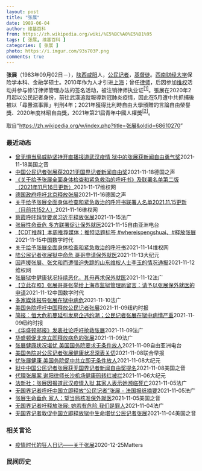 ```yaml
---
layout: post
title: "张展"
date: 1989-06-04
author: 维基百科
from: https://zh.wikipedia.org/wiki/%E5%BC%A0%E5%B1%95
tags: [ 张展, 维基百科 ]
categories: [ 张展 ]
photo: https://i.imgur.com/93s703P.png
comments: true
---
```

<div class="mw-parser-output">

<p><b>张展</b>（1983年09月02日<span class="useeditintro" title="Template:BLP editintro">－</span>），<a href="/wiki/%E9%99%95%E8%A5%BF" class="mw-redirect" title="陕西">陕西</a><a href="/wiki/%E5%92%B8%E9%98%B3" class="mw-redirect" title="咸阳">咸阳</a>人，<a href="/wiki/%E5%85%AC%E6%B0%91%E8%A8%98%E8%80%85" class="mw-redirect" title="公民記者">公民记者</a>，<a href="/wiki/%E5%9F%BA%E7%9D%A3%E5%BE%92" title="基督徒">基督徒</a>。<a href="/wiki/%E8%A5%BF%E5%8D%97%E8%B4%A2%E7%BB%8F%E5%A4%A7%E5%AD%A6" title="西南财经大学">西南财经大学</a>保险学本科、金融学硕士。2010年作为人才引进<a href="/wiki/%E4%B8%8A%E6%B5%B7" class="mw-redirect" title="上海">上海</a>；曾任<a href="/wiki/%E5%BE%8B%E5%B8%88" class="mw-redirect" title="律师">律师</a>，后因参加<a href="/wiki/%E7%BB%B4%E6%9D%83" class="mw-redirect" title="维权">维权</a>活动并参与修订律师管理办法的签名活动，被注销律师执业证<sup id="cite_ref-1" class="reference"><a href="#cite_note-1">[1]</a></sup>。張展在2020年2月起以公民記者身份，前往武漢追蹤報導新冠肺炎疫情，因此在5月遭中共抓捕後被以「尋釁滋事罪」判刑4年；2021年獲得比利時自由大學頒贈的言論自由榮譽獎、2020年度林昭自由獎，2021年第21屆青年中國人權獎<sup id="cite_ref-2" class="reference"><a href="#cite_note-2">[2]</a></sup>。
</p>
</div><noscript><img src="//zh.wikipedia.org/wiki/Special:CentralAutoLogin/start?type=1x1" alt="" title="" width="1" height="1" style="border: none; position: absolute;"></noscript>
<div class="printfooter">取自“<a dir="ltr" href="https://zh.wikipedia.org/w/index.php?title=张展&amp;oldid=68610270">https://zh.wikipedia.org/w/index.php?title=张展&amp;oldid=68610270</a>”</div><div id="recent-news"><h3>最近动态</h3><ul><li><a href="https://nodebe4.github.io/waimei/2021-11-18/%E6%9B%BE%E6%97%A0%E6%83%A7%E5%BD%93%E5%B1%80%E5%A8%81%E8%83%81%E5%9D%9A%E6%8C%81%E5%BC%80%E7%9B%B4%E6%92%AD%E6%8A%A5%E9%81%93%E6%AD%A6%E6%B1%89%E7%96%AB%E6%83%85-%E7%8B%B1%E4%B8%AD%E7%9A%84%E5%BC%A0%E5%B1%95%E8%8E%B7%E6%96%B0%E9%97%BB%E8%87%AA%E7%94%B1%E5%8B%87%E6%B0%94%E5%A5%96" title="曾无惧当局威胁坚持开直播报道武汉疫情 狱中的张展获新闻自由勇气奖—— Thu, 18 Nov 2021 08:21:51 GMT 中国的公民记者张展（法新社资料） 总部位于法国巴黎的无国界记者组...">曾无惧当局威胁坚持开直播报道武汉疫情 狱中的张展获新闻自由勇气奖</a><time>2021-11-18</time><a class="tag">美国之音</a></li>
<li><a href="https://nodebe4.github.io/waimei/2021-11-18/%E4%B8%AD%E5%9B%BD%E5%85%AC%E6%B0%91%E8%AE%B0%E8%80%85%E5%BC%A0%E5%B1%95%E8%8E%B72021%E6%97%A0%E5%9B%BD%E7%95%8C%E8%AE%B0%E8%80%85%E6%96%B0%E9%97%BB%E8%87%AA%E7%94%B1%E5%A5%96" title="中国公民记者张展获2021无国界记者新闻自由奖—— William Yang2021-11-18T06:09:09.005Z 张展自去年5月在上海遭警方逮捕後，便被中国政府关押至今。她去年12月...">中国公民记者张展获2021无国界记者新闻自由奖</a><time>2021-11-18</time><a class="tag">德国之声</a></li>
<li><a href="https://nodebe4.github.io/waimei/2021-11-17/%E5%85%B3%E4%BA%8E%E7%BB%99%E4%BA%88%E5%BC%A0%E5%B1%95%E5%85%A8%E9%9D%A2%E8%BA%AB%E4%BD%93%E6%A3%80%E6%9F%A5%E5%92%8C%E7%B4%A7%E6%80%A5%E6%95%91%E6%B2%BB%E7%9A%84%E5%91%BC%E5%90%81%E4%B9%A6-%E5%8F%8A%E8%81%94%E7%BD%B2%E5%90%8D%E5%8D%95%E7%AC%AC%E4%BA%8C%E7%89%88-2021%E5%B9%B411%E6%9C%8816%E6%97%A5%E6%9B%B4%E6%96%B0" title="《关于给予张展全面身体检查和紧急救治的呼吁书》及联署名单第二版 （2021年11月16日更新）—— 上海市司法局局长、上海市女子监狱监狱长： 我们作为公民，作为张展的朋友，作为钦佩张展良知的人，...">《关于给予张展全面身体检查和紧急救治的呼吁书》及联署名单第二版  （2021年11月16日更新）</a><time>2021-11-17</time><a class="tag">维权网</a></li>
<li><a href="https://nodebe4.github.io/waimei/2021-11-16/%E5%BE%B7%E5%9B%BD%E6%94%BF%E5%BA%9C%E5%91%BC%E5%90%81%E5%8C%97%E4%BA%AC%E9%87%8A%E6%94%BE%E5%BC%A0%E5%B1%95" title="德国政府呼吁北京释放张展—— 2021-11-16T15:17:03.819Z （德国之声中文网）德国外交部向德广联证实，德国驻中国大使馆已向中国外交部提出交涉，要求立即释放张展。 外界对38岁...">德国政府呼吁北京释放张展</a><time>2021-11-16</time><a class="tag">德国之声</a></li>
<li><a href="https://nodebe4.github.io/waimei/2021-11-16/%E5%85%B3%E4%BA%8E%E7%BB%99%E4%BA%88%E5%BC%A0%E5%B1%95%E5%85%A8%E9%9D%A2%E8%BA%AB%E4%BD%93%E6%A3%80%E6%9F%A5%E5%92%8C%E7%B4%A7%E6%80%A5%E6%95%91%E6%B2%BB%E7%9A%84%E5%91%BC%E5%90%81%E4%B9%A6%E8%81%94%E7%BD%B2%E4%BA%BA%E5%90%8D%E5%8D%952021.11.15%E6%9B%B4%E6%96%B0-%E7%9B%AE%E5%89%8D%E5%85%B1152" title="关于给予张展全面身体检查和紧急救治的呼吁书联署人名单2021.11.15更新 （目前共152人）—— 联署人 唐吉田，人权律师 谢阳，人权律师 王宇，人权律师 王全璋，人权律师 李大伟，不能执业...">关于给予张展全面身体检查和紧急救治的呼吁书联署人名单2021.11.15更新  （目前共152人）</a><time>2021-11-16</time><a class="tag">维权网</a></li>
<li><a href="https://nodebe4.github.io/waimei/2021-11-15/%E8%94%A1%E9%9C%9E%E5%91%BC%E5%90%81%E6%8B%9C%E7%99%BB%E8%A6%81%E6%B1%82%E4%B9%A0%E8%BF%91%E5%B9%B3%E9%87%8A%E6%94%BE%E5%BC%A0%E5%B1%95" title="蔡霞呼吁拜登要求习近平释放张展—— 15/11/2021 - 16:26 Array 因报道武汉疫情而被以“寻衅滋事”判刑4年的公民记者张展在狱中濒临死亡的消息受到广泛关注。旅居美国的前中共中央...">蔡霞呼吁拜登要求习近平释放张展</a><time>2021-11-15</time><a class="tag">法广</a></li>
<li><a href="https://nodebe4.github.io/waimei/2021-11-15/%E5%BC%A0%E5%B1%95%E6%80%A7%E5%91%BD%E5%9E%82%E5%8D%B1-%E5%A4%9A%E6%96%B9%E8%81%94%E7%BD%B2%E4%BF%83%E8%AE%A9%E4%BF%9D%E5%A4%96%E5%B0%B1%E5%8C%BB" title="张展性命垂危 多方联署促让保外就医—— ”寻衅滋事“罪成被判刑4年的中国大陆公民记者张展继续在狱中绝食。家属形容她濒临死亡边缘。数十名异议人士联署信件，促请中国当局批准张展保外就医。有异议人士促...">张展性命垂危 多方联署促让保外就医</a><time>2021-11-15</time><a class="tag">自由亚洲电台</a></li>
<li><a href="https://nodebe4.github.io/waimei/2021-11-15/CDT%E6%8E%A8%E8%8D%90-%E6%9C%AC%E5%91%A8%E6%8E%A8%E8%8D%90%E5%AA%92%E4%BD%93-%E6%8E%A8%E7%89%B9%E8%AF%9D%E9%A2%98%E6%A0%87%E7%AD%BE-whereispengshuai-%E9%87%8A%E6%94%BE%E5%BC%A0%E5%B1%95" title="【CDT推荐】本周推荐媒体：推特话题标签 #whereispengshuai、#释放张展—— #WhereIsPengShuai 图片来自推特账号：FreeChineseFeminists @F...">【CDT推荐】本周推荐媒体：推特话题标签 #whereispengshuai、#释放张展</a><time>2021-11-15</time><a class="tag">中国数字时代</a></li>
<li><a href="https://nodebe4.github.io/waimei/2021-11-14/%E5%85%B3%E4%BA%8E%E7%BB%99%E4%BA%88%E5%BC%A0%E5%B1%95%E5%85%A8%E9%9D%A2%E8%BA%AB%E4%BD%93%E6%A3%80%E6%9F%A5%E5%92%8C%E7%B4%A7%E6%80%A5%E6%95%91%E6%B2%BB%E7%9A%84%E5%91%BC%E5%90%81%E4%B9%A6" title="关于给予张展全面身体检查和紧急救治的呼吁书—— 上海市司法局局长、上海市女子监狱监狱长： 我们作为公民，作为张展的朋友，作为钦佩张展良知的人，一直在关注张展的身体状况，最近从网上看到张展的哥哥所...">关于给予张展全面身体检查和紧急救治的呼吁书</a><time>2021-11-14</time><a class="tag">维权网</a></li>
<li><a href="https://nodebe4.github.io/waimei/2021-11-13/%E9%99%86%E5%85%AC%E6%B0%91%E8%AE%B0%E8%80%85%E5%BC%A0%E5%B1%95%E7%8B%B1%E4%B8%AD%E5%91%BD%E5%8D%B1-%E5%93%A5%E5%93%A5%E7%94%B3%E8%AF%B7%E4%BF%9D%E5%A4%96%E5%B0%B1%E5%8C%BB" title="陆公民记者张展狱中命危 哥哥申请保外就医—— 【大纪元2021年11月13日讯】（大纪元记者洪宁采访报导）中国公民记者张展因实地拍摄报导武汉疫情真相被中共判刑4年，她在狱中绝食抗议，生命出现危险...">陆公民记者张展狱中命危 哥哥申请保外就医</a><time>2021-11-13</time><a class="tag">大纪元</a></li>
<li><a href="https://nodebe4.github.io/waimei/2021-11-12/%E5%9B%A0%E5%A3%B0%E6%8F%B4%E5%BC%A0%E5%B1%95-%E5%BC%A0%E6%96%87%E5%92%8C%E8%80%8C%E9%81%AD%E5%BC%BA%E8%BF%AB%E5%A4%B1%E8%B8%AA%E7%9A%84%E5%B1%B1%E4%B8%9C%E7%BB%B4%E6%9D%83%E4%BA%BA%E5%A3%AB%E6%9D%8E%E7%8E%89%E7%9A%84%E6%83%85%E5%86%B5%E9%80%9A%E6%8A%A5" title="因声援张展、张文和而遭强迫失踪的山东维权人士李玉的情况通报—— （维权网信息中心报道）2021年11月12日，本网获悉因声援张展、张文和而遭强迫失踪的山东维权人士李玉的情况，现通报如下： 李玉：...">因声援张展、张文和而遭强迫失踪的山东维权人士李玉的情况通报</a><time>2021-11-12</time><a class="tag">维权网</a></li>
<li><a href="https://nodebe4.github.io/waimei/2021-11-12/%E5%BC%A0%E5%B1%95%E7%8B%B1%E4%B8%AD%E5%81%A5%E5%BA%B7%E7%8A%B6%E5%86%B5%E6%8C%81%E7%BB%AD%E6%81%B6%E5%8C%96-%E5%85%B6%E6%AF%8D%E5%86%8D%E6%B1%82%E4%BF%9D%E5%A4%96%E5%B0%B1%E5%8C%BB" title="张展狱中健康状况持续恶化，其母再求保外就医—— 12/11/2021 - 12:38 Array 因独立报道新冠疫情期间武汉封城情况而被当局判刑四年的的公民记者张展在狱中的健康状况越来越差，家人...">张展狱中健康状况持续恶化，其母再求保外就医</a><time>2021-11-12</time><a class="tag">法广</a></li>
<li><a href="https://nodebe4.github.io/waimei/2021-11-12/%E7%AB%8B%E6%AD%A4%E5%AD%98%E7%85%A7-%E5%BC%A0%E5%B1%95%E5%93%A5%E5%93%A5%E5%BC%A0%E4%B8%BE%E7%BB%99%E4%B8%8A%E6%B5%B7%E5%B8%82%E7%9B%91%E7%8B%B1%E7%AE%A1%E7%90%86%E5%B1%80%E7%95%99%E8%A8%80-%E8%AF%B7%E4%BA%88%E4%BB%A5%E5%BC%A0%E5%B1%95%E4%BF%9D%E5%A4%96%E5%B0%B1%E5%8C%BB%E7%9A%84%E7%94%B3%E8%AF%B7" title="【立此存照】张展哥哥张举给上海市监狱管理局留言：请予以张展保外就医的申请—— CDT编辑注：转载时已隐去张举个人身份信息。 咨询编号：Z20219111 标题：请予以张展保外就医的申请 内容： ...">【立此存照】张展哥哥张举给上海市监狱管理局留言：请予以张展保外就医的申请</a><time>2021-11-12</time><a class="tag">中国数字时代</a></li>
<li><a href="https://nodebe4.github.io/waimei/2021-11-10/%E5%A4%9A%E5%AE%B6%E5%AA%92%E4%BD%93%E6%8A%A5%E5%AF%BC%E5%BC%A0%E5%B1%95%E5%9C%A8%E7%8B%B1%E4%B8%AD%E7%97%85%E5%8D%B1" title="多家媒体报导张展在狱中病危—— 10/11/2021 - 22:32 Array 因报导武汉新冠疫情，遭中国逮捕入狱的中国公民记者张展，据多家媒体报导在狱中已病危，家人试图说服她进食未果；美国政...">多家媒体报导张展在狱中病危</a><time>2021-11-10</time><a class="tag">法广</a></li>
<li><a href="https://nodebe4.github.io/waimei/2021-11-09/%E7%BE%8E%E5%9B%BD%E5%8A%A1%E9%99%A2%E5%91%BC%E5%90%81%E4%B8%AD%E5%9B%BD%E9%87%8A%E6%94%BE%E5%85%AC%E6%B0%91%E8%AE%B0%E8%80%85%E5%BC%A0%E5%B1%95" title="美国务院呼吁中国释放公民记者张展—— 王月眉 2021年11月10日 去年，张展在武汉的一个公园里。 Melanie Wang, via Associated Press 首个已知因记录中国新冠...">美国务院呼吁中国释放公民记者张展</a><time>2021-11-09</time><a class="tag">纽约时报</a></li>
<li><a href="https://nodebe4.github.io/waimei/2021-11-09/%E7%AE%80%E6%8A%A5-%E6%81%92%E5%A4%A7%E5%8D%B1%E6%9C%BA%E8%94%93%E5%BB%B6%E5%BC%95%E5%8F%91%E6%88%BF%E4%BC%81%E8%BF%9D%E7%BA%A6%E6%BD%AE-%E5%85%AC%E6%B0%91%E8%AE%B0%E8%80%85%E5%BC%A0%E5%B1%95%E5%9C%A8%E7%8B%B1%E4%B8%AD%E7%97%85%E6%83%85%E4%B8%A5%E9%87%8D" title="简报：恒大危机蔓延引发房企违约潮；公民记者张展在狱中病情严重—— Image 恒大大厦的展厅。如果购房者没有足够的信心购买中国大型房地产公司的房产，中国经济可能会受到严重冲击。Credit......">简报：恒大危机蔓延引发房企违约潮；公民记者张展在狱中病情严重</a><time>2021-11-09</time><a class="tag">纽约时报</a></li>
<li><a href="https://nodebe4.github.io/waimei/2021-11-09/%E5%8D%8E%E7%9B%9B%E9%A1%BF%E9%82%AE%E6%8A%A5-%E5%8F%91%E8%A1%A8%E7%A4%BE%E8%AE%BA%E5%91%BC%E5%90%81%E6%8A%A2%E6%95%91%E5%BC%A0%E5%B1%95" title="《华盛顿邮报》发表社论呼吁抢救张展—— 09/11/2021 - 22:41 Array 因前往武汉报导新冠疫情被判刑的中国公民记者张展，在狱中绝食抗议致身体极度虚弱，生命垂危。《华盛顿邮报》8...">《华盛顿邮报》发表社论呼吁抢救张展</a><time>2021-11-09</time><a class="tag">法广</a></li>
<li><a href="https://nodebe4.github.io/waimei/2021-11-09/%E5%8D%8E%E7%9B%9B%E9%A1%BF%E4%BF%83%E5%8C%97%E4%BA%AC%E7%AB%8B%E5%8D%B3%E9%87%8A%E6%94%BE%E7%97%85%E5%8D%B1%E7%9A%84%E5%BC%A0%E5%B1%95" title="华盛顿促北京立即释放病危的张展—— 09/11/2021 - 17:31 Array 因报道武汉疫情被判刑的公民记者张展，在狱中绝食抗议，健康状况极度恶化，引发国际社会严重担忧。美国国务院11月...">华盛顿促北京立即释放病危的张展</a><time>2021-11-09</time><a class="tag">法广</a></li>
<li><a href="https://nodebe4.github.io/waimei/2021-11-09/%E5%BC%A0%E5%B1%95%E5%81%A5%E5%BA%B7%E7%8A%B6%E5%86%B5%E5%A0%AA%E5%BF%A7-%E7%BE%8E%E5%9B%BD%E5%9B%BD%E5%8A%A1%E9%99%A2%E8%A6%81%E6%B1%82%E6%97%A0%E6%9D%A1%E4%BB%B6%E6%94%BE%E4%BA%BA" title="张展健康状况堪忧 美国国务院要求无条件放人—— 张展健康状况堪忧&nbsp; &nbsp; 美国国务院要求无条件放人 &nbsp; 去年在武汉揭露当地疫情的中国公民记者张展，被中国当局以“寻衅滋事”罪判处 4 年徒刑。张展在...">张展健康状况堪忧    美国国务院要求无条件放人</a><time>2021-11-09</time><a class="tag">自由亚洲电台</a></li>
<li><a href="https://nodebe4.github.io/waimei/2021-11-08/%E7%BE%8E%E5%9B%BD%E5%8A%A1%E9%99%A2%E5%AF%B9%E5%85%AC%E6%B0%91%E8%AE%B0%E8%80%85%E5%BC%A0%E5%B1%95%E5%81%A5%E5%BA%B7%E7%8A%B6%E5%86%B5%E6%B7%B1%E8%A1%A8%E5%85%B3%E5%88%87" title="美国务院对公民记者张展健康状况深表关切—— 美国国务院昨天（8日）说，正在服刑的中国公民记者张展健康状况恶化，对此深表关切。 据路透社报道，国务院发言人普莱斯告诉记者：“我们一再对拘留事件的任意...">美国务院对公民记者张展健康状况深表关切</a><time>2021-11-08</time><a class="tag">联合早报</a></li>
<li><a href="https://nodebe4.github.io/waimei/2021-11-08/%E5%BF%A7%E5%BC%A0%E5%B1%95%E5%81%A5%E5%BA%B7-%E7%BE%8E%E5%9B%BD%E5%8A%A1%E9%99%A2%E4%BF%83%E4%B8%AD%E5%85%B1%E7%AB%8B%E5%8D%B3%E6%97%A0%E6%9D%A1%E4%BB%B6%E6%94%BE%E4%BA%BA" title="忧张展健康 美国务院促中共立即无条件放人—— 【大纪元2021年11月09日讯】（大纪元记者张婷综合报导）美国国务院周一（11月8日）表示，对被中共拘留的中国公民记者张展的健康状况深表关切，并敦...">忧张展健康 美国务院促中共立即无条件放人</a><time>2021-11-08</time><a class="tag">大纪元</a></li>
<li><a href="https://nodebe4.github.io/waimei/2021-11-08/%E7%8B%B1%E4%B8%AD%E4%B8%AD%E5%9B%BD%E5%85%AC%E6%B0%91%E8%AE%B0%E8%80%85%E5%BC%A0%E5%B1%95%E8%8E%B7%E6%97%A0%E5%9B%BD%E7%95%8C%E8%AE%B0%E8%80%85%E6%96%B0%E9%97%BB%E8%87%AA%E7%94%B1%E5%A5%96%E6%8F%90%E5%90%8D" title="狱中中国公民记者张展获无国界记者新闻自由奖提名—— Mon, 08 Nov 2021 15:36:55 GMT 中国公民记者张展 (照片来源：无国界记者网站) 因深入武汉报道新冠病毒疫情初期情况...">狱中中国公民记者张展获无国界记者新闻自由奖提名</a><time>2021-11-08</time><a class="tag">美国之音</a></li>
<li><a href="https://nodebe4.github.io/waimei/2021-11-06/%E4%BB%A3%E7%90%86%E5%BC%A0%E5%B1%95%E6%A1%88-%E8%B0%A2%E9%98%B3%E5%BE%8B%E5%B8%88%E9%95%BF%E6%B2%99%E6%9C%BA%E5%9C%BA%E5%81%A5%E5%BA%B7%E7%A0%81%E8%BD%AC%E7%BA%A2%E8%A2%AB%E6%8B%A6" title="代理张展案 谢阳律师长沙机场健康码转红被拦—— 【大纪元2021年11月07日讯】（大纪元记者李新安采访报导）709律师谢阳近期代理张展案，日前却遭当地警方劝阻不要去上海，当他决心出行时健康码突...">代理张展案 谢阳律师长沙机场健康码转红被拦</a><time>2021-11-06</time><a class="tag">大纪元</a></li>
<li><a href="https://nodebe4.github.io/waimei/2021-11-05/%E6%B3%95%E6%96%B0%E7%A4%BE-%E5%BC%A0%E5%B1%95%E5%9B%A0%E6%8A%A5%E9%81%93%E6%AD%A6%E6%B1%89%E7%96%AB%E6%83%85%E5%85%A5%E7%8B%B1-%E5%85%B6%E5%AE%B6%E4%BA%BA%E8%A1%A8%E7%A4%BA%E5%A5%B9%E6%BF%92%E4%B8%B4%E6%AD%BB%E4%BA%A1" title="法新社：张展因报道武汉疫情入狱 其家人表示她濒临死亡—— 05/11/2021 - 14:12 Array 法新社报道，因报道武汉疫情而被重判入狱的中国公民记者张展，其家人表示她因绝食，身体状况...">法新社：张展因报道武汉疫情入狱 其家人表示她濒临死亡</a><time>2021-11-05</time><a class="tag">法广</a></li>
<li><a href="https://nodebe4.github.io/waimei/2021-11-05/%E6%97%A0%E5%9B%BD%E7%95%8C%E8%AE%B0%E8%80%85%E5%91%BC%E5%90%81%E4%B8%AD%E5%9B%BD%E7%AB%8B%E5%8D%B3%E9%87%8A%E6%94%BE-%E5%85%AC%E6%B0%91%E8%AE%B0%E8%80%85-%E5%BC%A0%E5%B1%95-%E6%B3%95%E5%9B%BD%E6%8A%A5%E7%BA%B8%E6%91%98%E8%A6%81" title="无国界记者呼吁中国立即释放“公民记者”张展 - 法国报纸摘要—— 05/11/2021 - 11:46 Array 无国界记者组织呼吁国际社会施压中国，立即释放因报道武汉疫情而获刑的 “公民记者...">无国界记者呼吁中国立即释放“公民记者”张展 - 法国报纸摘要</a><time>2021-11-05</time><a class="tag">法广</a></li>
<li><a href="https://nodebe4.github.io/waimei/2021-11-05/%E5%BC%A0%E5%B1%95%E7%94%9F%E5%91%BD%E5%9E%82%E5%8D%B1-%E5%AE%B6%E4%BA%BA-%E6%9C%9B%E5%BD%93%E5%B1%80%E6%A0%B8%E5%87%86%E4%BF%9D%E5%A4%96%E5%B0%B1%E5%8C%BB" title="张展生命垂危 家人：望当局核准保外就医—— Thu, 04 Nov 2021 17:50:35 GMT 一位香港活动人士在中联办前抗议要求释放张展等人（资料照：2020年12月28日） 张展生命...">张展生命垂危 家人：望当局核准保外就医</a><time>2021-11-05</time><a class="tag">美国之音</a></li>
<li><a href="https://nodebe4.github.io/waimei/2021-11-04/%E6%97%A0%E5%9B%BD%E7%95%8C%E8%AE%B0%E8%80%85%E5%90%81%E9%87%8A%E6%94%BE%E5%BC%A0%E5%B1%95-%E5%A5%B9%E8%8B%A5%E6%9C%89%E5%8D%B1%E9%99%A9-%E6%88%91%E4%BB%AC%E6%98%AF%E7%BD%AA%E4%BA%BA" title="无国界记者吁释放张展: 她若有危险 我们是罪人—— 04/11/2021 - 22:09 Array 11月4日，无国界记者发声明，呼吁北京当局立即释放张展。公民记者陈秋实也为张展发声，称“如果...">无国界记者吁释放张展: 她若有危险 我们是罪人</a><time>2021-11-04</time><a class="tag">法广</a></li>
<li><a href="https://nodebe4.github.io/waimei/2021-11-04/%E6%97%A0%E5%9B%BD%E7%95%8C%E8%AE%B0%E8%80%85%E6%95%A6%E4%BF%83%E4%B8%AD%E5%9B%BD%E7%AB%8B%E5%8D%B3%E9%87%8A%E6%94%BE%E7%8B%B1%E4%B8%AD%E7%94%9F%E5%91%BD%E5%A0%AA%E5%BF%A7%E5%85%AC%E6%B0%91%E8%AE%B0%E8%80%85%E5%BC%A0%E5%B1%95" title="无国界记者敦促中国立即释放狱中生命堪忧公民记者张展—— Thu, 04 Nov 2021 14:50:41 GMT 中国公民记者张展 (照片来源：无国界记者网站) 在全球范围为新闻自由发声的非政...">无国界记者敦促中国立即释放狱中生命堪忧公民记者张展</a><time>2021-11-04</time><a class="tag">美国之音</a></li>
</ul></div><div id="open-opinion"><h3>相关言论</h3><ul><li><a href="https://nodebe4.github.io/opinion/2020-12-25/%E7%96%AB%E6%83%85%E6%97%B6%E4%BB%A3%E7%9A%84%E7%8B%82%E4%BA%BA%E6%97%A5%E8%AE%B0-%E5%85%B3%E4%BA%8E%E5%BC%A0%E5%B1%95/" title="AI XIAOMING">疫情时代的狂人日记——关于张展</a><time>2020-12-25</time><a class="tag">Matters</a></li>
</ul></div><div id="mjls-record"><h3>民间历史</h3><ul></ul></div>